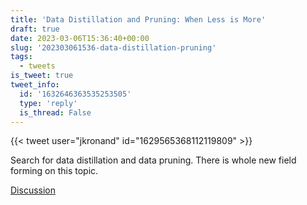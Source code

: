 ```yaml
---
title: 'Data Distillation and Pruning: When Less is More'
draft: true
date: 2023-03-06T15:36:40+00:00
slug: '202303061536-data-distillation-pruning'
tags:
  - tweets
is_tweet: true
tweet_info:
  id: '1632646363535253505'
  type: 'reply'
  is_thread: False
---
```




{{< tweet user="jkronand" id="1629565368112119809" >}}

Search for data distillation and data pruning. There is whole new field forming on this topic.

[Discussion](https://x.com/sytelus/status/1632646363535253505)

